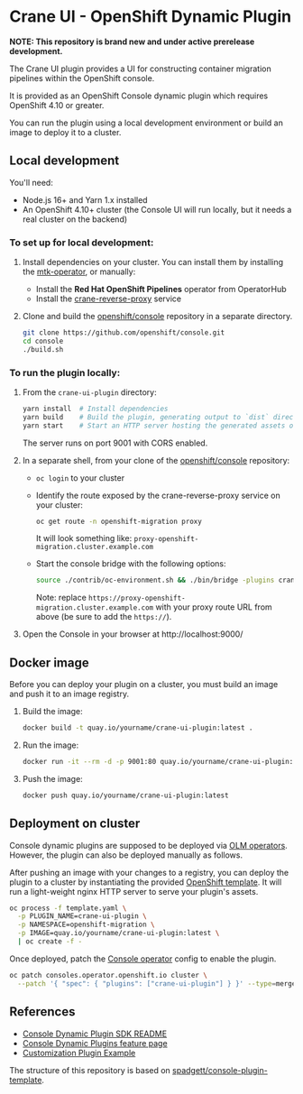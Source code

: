 # Crane UI - OpenShift Dynamic Plugin

**NOTE: This repository is brand new and under active prerelease development.**

The Crane UI plugin provides a UI for constructing container migration pipelines within the OpenShift console.

It is provided as an OpenShift Console dynamic plugin which requires OpenShift 4.10 or greater.

You can run the plugin using a local development environment or build an image to deploy it to a cluster.

## Local development

You'll need:

- Node.js 16+ and Yarn 1.x installed
- An OpenShift 4.10+ cluster (the Console UI will run locally, but it needs a real cluster on the backend)

### To set up for local development:

1. Install dependencies on your cluster. You can install them by installing the [mtk-operator](https://github.com/konveyor/mtk-operator), or manually:

   - Install the **Red Hat OpenShift Pipelines** operator from OperatorHub
   - Install the [crane-reverse-proxy](https://github.com/konveyor/crane-reverse-proxy) service

2. Clone and build the [openshift/console](https://github.com/openshift/console) repository in a separate directory.

   ```sh
   git clone https://github.com/openshift/console.git
   cd console
   ./build.sh
   ```

### To run the plugin locally:

1. From the `crane-ui-plugin` directory:

   ```sh
   yarn install  # Install dependencies
   yarn build    # Build the plugin, generating output to `dist` directory
   yarn start    # Start an HTTP server hosting the generated assets on port 9001
   ```

   The server runs on port 9001 with CORS enabled.

2. In a separate shell, from your clone of the [openshift/console](https://github.com/openshift/console) repository:

   - `oc login` to your cluster
   - Identify the route exposed by the crane-reverse-proxy service on your cluster:

     ```sh
     oc get route -n openshift-migration proxy
     ```

     It will look something like: `proxy-openshift-migration.cluster.example.com`

   - Start the console bridge with the following options:

     ```sh
     source ./contrib/oc-environment.sh && ./bin/bridge -plugins crane-ui-plugin=http://localhost:9001/ --plugin-proxy='{"services":[{"consoleAPIPath":"/api/proxy/plugin/crane-ui-plugin/remote-cluster/","endpoint":"https://proxy-openshift-migration.cluster.example.com","authorize":false}]}'
     ```

     Note: replace `https://proxy-openshift-migration.cluster.example.com` with your proxy route URL from above (be sure to add the `https://`).

3. Open the Console in your browser at http://localhost:9000/

## Docker image

Before you can deploy your plugin on a cluster, you must build an image and push it to an image registry.

1. Build the image:

   ```sh
   docker build -t quay.io/yourname/crane-ui-plugin:latest .
   ```

2. Run the image:

   ```sh
   docker run -it --rm -d -p 9001:80 quay.io/yourname/crane-ui-plugin:latest
   ```

3. Push the image:

   ```sh
   docker push quay.io/yourname/crane-ui-plugin:latest
   ```

## Deployment on cluster

Console dynamic plugins are supposed to be deployed via [OLM operators](https://github.com/operator-framework).
However, the plugin can also be deployed manually as follows.

After pushing an image with your changes to a registry, you can deploy the
plugin to a cluster by instantiating the provided
[OpenShift template](template.yaml). It will run a light-weight nginx HTTP
server to serve your plugin's assets.

```sh
oc process -f template.yaml \
  -p PLUGIN_NAME=crane-ui-plugin \
  -p NAMESPACE=openshift-migration \
  -p IMAGE=quay.io/yourname/crane-ui-plugin:latest \
  | oc create -f -
```

Once deployed, patch the
[Console operator](https://github.com/openshift/console-operator)
config to enable the plugin.

```sh
oc patch consoles.operator.openshift.io cluster \
  --patch '{ "spec": { "plugins": ["crane-ui-plugin"] } }' --type=merge
```

## References

- [Console Dynamic Plugin SDK README](https://github.com/openshift/console/tree/master/frontend/packages/console-dynamic-plugin-sdk)
- [Console Dynamic Plugins feature page](https://github.com/openshift/enhancements/blob/master/enhancements/console/dynamic-plugins.md)
- [Customization Plugin Example](https://github.com/spadgett/console-customization-plugin)

The structure of this repository is based on [spadgett/console-plugin-template](https://github.com/spadgett/console-plugin-template).
